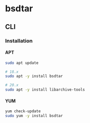 # bsdtar

## CLI

### Installation

#### APT

```sh
sudo apt update

# 18.x
sudo apt -y install bsdtar

# 20.x
sudo apt -y install libarchive-tools
```

#### YUM

```sh
yum check-update
sudo yum -y install bsdtar
```
